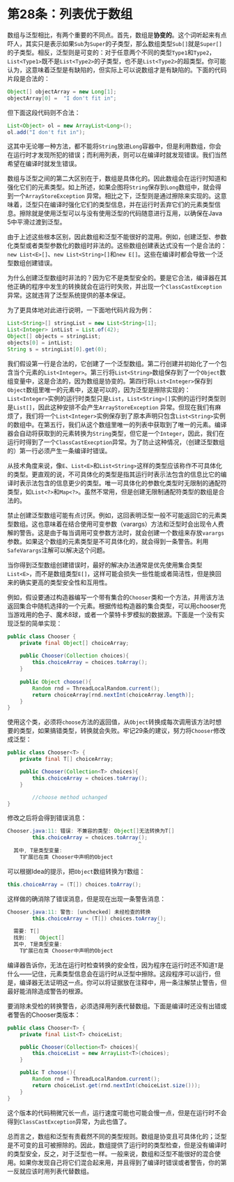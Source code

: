 # 第28条：列表优于数组

数组与泛型相比，有两个重要的不同点。首先，数组是**协变的**。这个词听起来有点吓人，其实只是表示如果`Sub`为`Super`的子类型，那么数组类型`Sub[]`就是`Super[]`的子类型。相反，泛型则是可变的：对于任意两个不同的类型`Type1`和`Type2`，`List<Type1>`既不是`List<Type2>`的子类型，也不是`List<Type2>`的超类型。你可能认为，这意味着泛型是有缺陷的，但实际上可以说数组才是有缺陷的。下面的代码片段是合法的：

```java
Object[] objectArray = new Long[1];
objectArray[0] =  "I don't fit in";
```

但下面这段代码则不合法：

```java
List<Object> ol = new ArrayList<Long>();
ol.add("I don't fit in");
```

这其中无论哪一种方法，都不能将`String`放进`Long`容器中，但是利用数组，你会在运行时才发现所犯的错误；而利用列表，则可以在编译时就发现错误。我们当然希望在编译时就发生错误。

数组与泛型之间的第二大区别在于，数组是具体化的。因此数组会在运行时知道和强化它们的元素类型。如上所述，如果企图将`String`保存到`Long`数组中，就会得到一个`ArrayStoreException` 异常。相比之下，泛型则是通过擦除来实现的。这意味着，泛型只在编译时强化它们的类型信息，并在运行时丢弃它们的元素类型信息。擦除就是使用泛型可以与没有使用泛型的代码随意进行互用，以确保在Java 5中平滑过渡到泛型。

由于上述这些根本区别，因此数组和泛型不能很好的混用。例如，创建泛型、参数化类型或者类型参数化的数组时非法的。这些数组创建表达式没有一个是合法的：`new List<E>[]`、`new List<String>[]`和`new E[]`。这些在编译时都会导致一个泛型数组创建错误。

为什么创建泛型数组时非法的？因为它不是类型安全的。要是它合法，编译器在其他正确的程序中发生的转换就会在运行时失败，并出现一个`ClassCastException`异常。这就违背了泛型系统提供的基本保证。

为了更具体地对此进行说明，一下面地代码片段为例：

```java
List<String>[] stringList = new List<String>[1];
List<Integer> intList = List.of(42);
Object[] objects = stringList;
objects[0] = intList;
String s = stringList[0].get(0);
```

我们假设第一行是合法的，它创建了一个泛型数组。第二行创建并初始化了一个包含当个元素的`List<Integer>`。第三行将`List<String>`数组保存到了一个`Object`数组变量中，这是合法的，因为数组是协变的。第四行将`List<Integer>`保存到`Object`数组里唯一的元素中，这是可以的，因为泛型是擦除实现的：`List<Integer>`实例的运行时类型只是`List`，`List<String>[]`实例的运行时类型则是`List[]`，因此这种安排不会产生`ArrayStoreException` 异常。但现在我们有麻烦了，我们将一个`List<Integer>`实例保存到了原本声明只包含`List<String>`实例的数组中。在第五行，我们从这个数组里唯一的列表中获取到了唯一的元素。编译器会自动将获取到的元素转换为`String`类型，但它是一个`Integer`，因此，我们在运行时得到了一个`ClassCastExecption`异常。为了防止这种情况，（创建泛型数组的）第一行必须产生一条编译时错误。

从技术角度来说，像`E`、`List<E>`和`List<String>`这样的类型应该称作不可具体化的类型。更直观的说，不可具体化的类型是指其运行时表示法包含的信息比它的编译时表示法包含的信息更少的类型。唯一可具体化的参数化类型时无限制的通配符类型，如`List<?>`和`Map<?>`。虽然不常用，但是创建无限制通配符类型的数组是合法的。

禁止创建泛型数组可能有点讨厌。例如，这回表明泛型一般不可能返回它的元素类型数组。这也意味着在结合使用可变参数（varargs）方法和泛型时会出现令人费解的警告。这是由于每当调用可变参数方法时，就会创建一个数组来存放`varargs`参数。如果这个数组的元素类型是不可具体化的，就会得到一条警告。利用`SafeVarargs`注解可以解决这个问题。

当你得到泛型数组创建错误时，最好的解决办法通常是优先使用集合类型`List<E>`，而不是数组类型`E[]`，这样可能会损失一些性能或者简洁性，但是换回来的确实更高的类型安全性和互用性。

例如，假设要通过构造器编写一个带有集合的`Chooser`类和一个方法，并用该方法返回集合中随机选择的一个元素。根据传给构造器的集合类型，可以用chooser充当游戏用的色子、魔术8球，或者一个蒙特卡罗模拟的数据源。下面是一个没有实现泛型的简单实现：

```java
public class Chooser {
    private final Object[] choiceArray;
    
    public Chooser(Collection choices){
        this.choiceArray = choices.toArray();
    }
    
    public Object choose(){
        Random rnd = ThreadLocalRandom.current();
        return choiceArray[rnd.nextInt(choiceArray.length)];
    }
}
```

使用这个类，必须将`choose`方法的返回值，从`Object`转换成每次调用该方法时想要的类型，如果搞错类型，转换就会失败。牢记29条的建议，努力将`Chooser`修改成泛型：

```java
public class Chooser<T> {
    private final T[] choiceArray;

    public Chooser(Collection<T> choices){
        this.choiceArray = choices.toArray();
    }

		//choose method uchanged
}
```

修改之后将会得到错误消息：

```java
Chooser.java:11: 错误: 不兼容的类型: Object[]无法转换为T[]
        this.choiceArray = choices.toArray();
                                          ^
  其中, T是类型变量:
    T扩展已在类 Chooser中声明的Object
```

可以根据Idea的提示，把`Object`数组转换为`T`数组：

```java
this.choiceArray = (T[]) choices.toArray();
```

这样做的确消除了错误消息，但是现在出现一条警告消息：

```java
Chooser.java:11: 警告: [unchecked] 未经检查的转换
        this.choiceArray = (T[]) choices.toArray();
                                                ^
  需要: T[]
  找到:    Object[]
  其中, T是类型变量:
    T扩展已在类 Chooser中声明的Object
```

编译器告诉你，无法在运行时检查转换的安全性，因为程序在运行时还不知道`T`是什么——记住，元素类型信息会在运行时从泛型中擦除。这段程序可以运行，但是，编译器无法证明这一点。你可以将证据放在注释中，用一条注解禁止警告，但最好能消除造成警告的根源。

要消除未受检的转换警告，必须选择用列表代替数组。下面是编译时还没有出错或者警告的Chooser类版本：

```java
public class Chooser<T> {
    private final List<T> choiceList;

    public Chooser(Collection<T> choices){
        this.choiceList = new ArrayList<T>(choices);
    }

    public T choose(){
        Random rnd = ThreadLocalRandom.current();
        return choiceList.get(rnd.nextInt(choiceList.size()));
    }
}
```

这个版本的代码稍微冗长一点，运行速度可能也可能会慢一点，但是在运行时不会得到`ClassCastException`异常，为此也值了。

总而言之，数组和泛型有责截然不同的类型规则。数组是协变且可具体化的；泛型是不可变的且可被擦除的。因此，数组提供了运行时的类型检查，但是没有编译时的类型安全，反之，对于泛型也一样。一般来说，数组和泛型不能很好的混合使用。如果你发现自己将它们混合起来用，并且得到了编译时错误或者警告，你的第一反就应该时用列表代替数组。